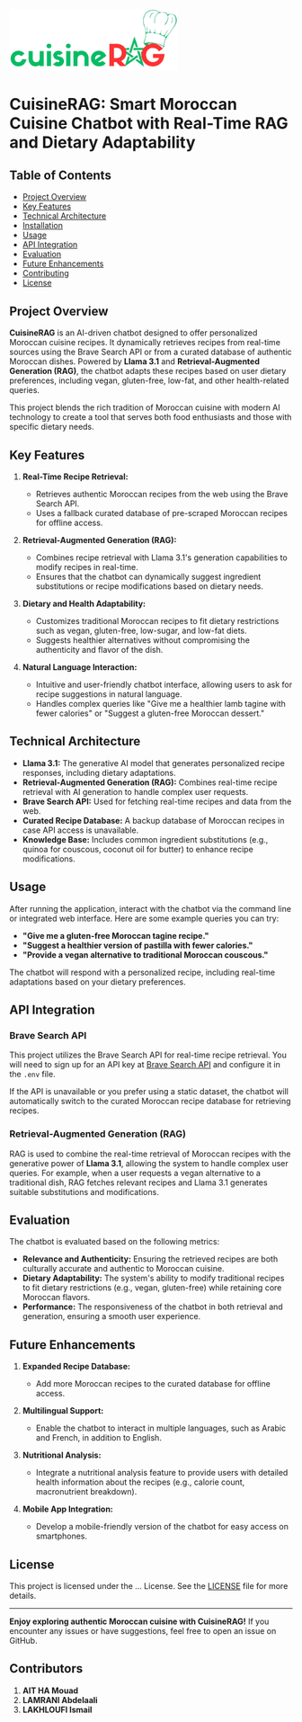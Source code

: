 <img src="assets/cuisinerag_logo.png" alt="Project Logo" width="300" />




# CuisineRAG: Smart Moroccan Cuisine Chatbot with Real-Time RAG and Dietary Adaptability

## Table of Contents
- [Project Overview](#project-overview)
- [Key Features](#key-features)
- [Technical Architecture](#technical-architecture)
- [Installation](#installation)
- [Usage](#usage)
- [API Integration](#api-integration)
- [Evaluation](#evaluation)
- [Future Enhancements](#future-enhancements)
- [Contributing](#contributing)
- [License](#license)

## Project Overview

**CuisineRAG** is an AI-driven chatbot designed to offer personalized Moroccan cuisine recipes. It dynamically retrieves recipes from real-time sources using the Brave Search API or from a curated database of authentic Moroccan dishes. Powered by **Llama 3.1** and **Retrieval-Augmented Generation (RAG)**, the chatbot adapts these recipes based on user dietary preferences, including vegan, gluten-free, low-fat, and other health-related queries.

This project blends the rich tradition of Moroccan cuisine with modern AI technology to create a tool that serves both food enthusiasts and those with specific dietary needs. 

## Key Features

1. **Real-Time Recipe Retrieval:**
   - Retrieves authentic Moroccan recipes from the web using the Brave Search API.
   - Uses a fallback curated database of pre-scraped Moroccan recipes for offline access.

2. **Retrieval-Augmented Generation (RAG):**
   - Combines recipe retrieval with Llama 3.1's generation capabilities to modify recipes in real-time.
   - Ensures that the chatbot can dynamically suggest ingredient substitutions or recipe modifications based on dietary needs.

3. **Dietary and Health Adaptability:**
   - Customizes traditional Moroccan recipes to fit dietary restrictions such as vegan, gluten-free, low-sugar, and low-fat diets.
   - Suggests healthier alternatives without compromising the authenticity and flavor of the dish.

4. **Natural Language Interaction:**
   - Intuitive and user-friendly chatbot interface, allowing users to ask for recipe suggestions in natural language.
   - Handles complex queries like "Give me a healthier lamb tagine with fewer calories" or "Suggest a gluten-free Moroccan dessert."

## Technical Architecture

- **Llama 3.1:** The generative AI model that generates personalized recipe responses, including dietary adaptations.
- **Retrieval-Augmented Generation (RAG):** Combines real-time recipe retrieval with AI generation to handle complex user requests.
- **Brave Search API:** Used for fetching real-time recipes and data from the web.
- **Curated Recipe Database:** A backup database of Moroccan recipes in case API access is unavailable.
- **Knowledge Base:** Includes common ingredient substitutions (e.g., quinoa for couscous, coconut oil for butter) to enhance recipe modifications.

<!-- ## Installation

### Prerequisites

- Python 3.8+
- `pip` for Python package management
- API key for **Brave Search** (if using real-time data retrieval)

### Steps

1. **Clone the Repository:**
   ```bash
   git clone https://github.com/your-username/MoroccanCulinAIry.git
   cd MoroccanCulinAIry
   ```

2. **Create a Virtual Environment (Optional but recommended):**
   ```bash
   python3 -m venv venv
   source venv/bin/activate   # On Windows use `venv\Scripts\activate`
   ```

3. **Install the Required Dependencies:**
   ```bash
   pip install -r requirements.txt
   ```

4. **Configure Environment Variables:**
   Create a `.env` file in the root directory and add your Brave Search API key:
   ```bash
   BRAVE_API_KEY=your_brave_search_api_key
   ```

5. **Run the Application:**
   ```bash
   python app.py
   ```
-->
## Usage

After running the application, interact with the chatbot via the command line or integrated web interface. Here are some example queries you can try:

- **"Give me a gluten-free Moroccan tagine recipe."**
- **"Suggest a healthier version of pastilla with fewer calories."**
- **"Provide a vegan alternative to traditional Moroccan couscous."**

The chatbot will respond with a personalized recipe, including real-time adaptations based on your dietary preferences.

## API Integration

### Brave Search API

This project utilizes the Brave Search API for real-time recipe retrieval. You will need to sign up for an API key at [Brave Search API](https://search.brave.com/) and configure it in the `.env` file.

If the API is unavailable or you prefer using a static dataset, the chatbot will automatically switch to the curated Moroccan recipe database for retrieving recipes.

### Retrieval-Augmented Generation (RAG)

RAG is used to combine the real-time retrieval of Moroccan recipes with the generative power of **Llama 3.1**, allowing the system to handle complex user queries. For example, when a user requests a vegan alternative to a traditional dish, RAG fetches relevant recipes and Llama 3.1 generates suitable substitutions and modifications.

## Evaluation

The chatbot is evaluated based on the following metrics:

- **Relevance and Authenticity:** Ensuring the retrieved recipes are both culturally accurate and authentic to Moroccan cuisine.
- **Dietary Adaptability:** The system's ability to modify traditional recipes to fit dietary restrictions (e.g., vegan, gluten-free) while retaining core Moroccan flavors.
- **Performance:** The responsiveness of the chatbot in both retrieval and generation, ensuring a smooth user experience.

## Future Enhancements

1. **Expanded Recipe Database:**
   - Add more Moroccan recipes to the curated database for offline access.

2. **Multilingual Support:**
   - Enable the chatbot to interact in multiple languages, such as Arabic and French, in addition to English.

3. **Nutritional Analysis:**
   - Integrate a nutritional analysis feature to provide users with detailed health information about the recipes (e.g., calorie count, macronutrient breakdown).

4. **Mobile App Integration:**
   - Develop a mobile-friendly version of the chatbot for easy access on smartphones.

<!-- ## Contributing

We welcome contributions to improve the project! To contribute:

1. Fork the repository.
2. Create a feature branch.
   ```bash
   git checkout -b feature/your-feature
   ```
3. Commit your changes.
   ```bash
   git commit -m "message "
   ```
4. Push to the branch.
   ```bash
   git push origin feature/your-feature
   ```
5. Create a Pull Request.
-->
## License

This project is licensed under the ... License. See the [LICENSE](LICENSE) file for more details.

---

**Enjoy exploring authentic Moroccan cuisine with CuisineRAG!** If you encounter any issues or have suggestions, feel free to open an issue on GitHub.

## Contributors
1. **AIT HA Mouad** 
2. **LAMRANI Abdelaali**
3. **LAKHLOUFI Ismail**
